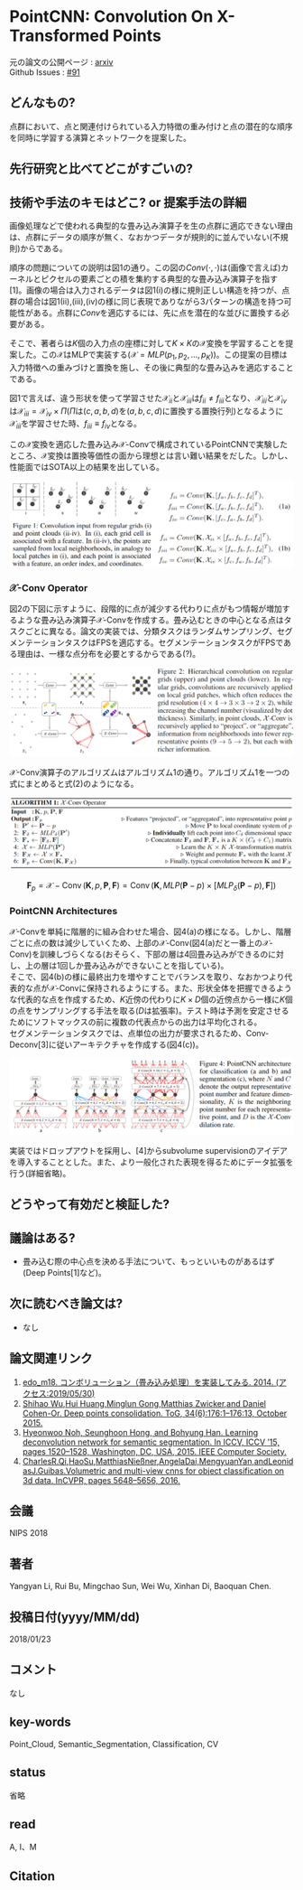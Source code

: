 # PointCNN: Convolution On X-Transformed Points

元の論文の公開ページ : [arxiv](https://arxiv.org/abs/1801.07791)  
Github Issues : [#91](https://github.com/Obarads/obarads.github.io/issues/91)

## どんなもの?
点群において、点と関連付けられている入力特徴の重み付けと点の潜在的な順序を同時に学習する演算とネットワークを提案した。

## 先行研究と比べてどこがすごいの?

## 技術や手法のキモはどこ? or 提案手法の詳細
画像処理などで使われる典型的な畳み込み演算子を生の点群に適応できない理由は、点群にデータの順序が無く、なおかつデータが規則的に並んでいない(不規則)からである。

順序の問題についての説明は図1の通り。この図の${Conv}(\cdot, \cdot)$は(画像で言えば)カーネルとピクセルの要素ごとの積を集約する典型的な畳み込み演算子を指す[1]。画像の場合は入力されるデータは図1(i)の様に規則正しい構造を持つが、点群の場合は図1(ii),(iii),(iv)の様に同じ表現でありながら3パターンの構造を持つ可能性がある。点群に${Conv}$を適応するには、先に点を潜在的な並びに置換する必要がある。

そこで、著者らは$K$個の入力点の座標に対して$K \times K$の$\mathcal{X}$変換を学習することを提案した。この$\mathcal{X}$はMLPで実装する($\mathcal{X}=M L P(p_ {1}, p_ {2}, \ldots, p_ {K})$)。この提案の目標は入力特徴への重みづけと置換を施し、その後に典型的な畳み込みを適応することである。

図1で言えば、違う形状を使って学習させた$\mathcal{X}_ {i i}$と$\mathcal{X}_ {i i i}$は$f_ {i i} \neq f_ {i i i}$となり、$\mathcal{X}_ {iii}$と$\mathcal{X}_ {iv}$は$\mathcal{X}_ {i i i}=\mathcal{X}_ {i v} \times \Pi$($\Pi$は($c,a,b,d$)を($a,b,c,d$)に置換する置換行列)となるように$\mathcal{X}_ {i i i}$を学習させた時、$f_ {i i i} \equiv f_ {i v}$となる。

この$\mathcal{X}$変換を適応した畳み込み$\mathcal{X}$-Convで構成されているPointCNNで実験したところ、$\mathcal{X}$変換は置換等価性の面から理想とは言い難い結果をだした。しかし、性能面ではSOTA以上の結果を出している。

![fig1](img/PCoXP/fig1.png)

### $\mathcal{X}$-Conv Operator

図2の下図に示すように、段階的に点が減少する代わりに点がもつ情報が増加するような畳み込み演算子$\mathcal{X}$-Convを作成する。畳み込むときの中心となる点はタスクごとに異なる。論文の実装では、分類タスクはランダムサンプリング、セグメンテーションタスクはFPSを適応する。セグメンテーションタスクがFPSである理由は、一様な点分布を必要とするからである(?)。

![fig2](img/PCoXP/fig2.png)

$\mathcal{X}$-Conv演算子のアルゴリズムはアルゴリズム1の通り。アルゴリズム1を一つの式にまとめると式(2)のようになる。

![alg1](img/PCoXP/alg1.png)

$$
\mathbf{F}_{p}=\mathcal{X}-\operatorname{Conv}(\mathbf{K}, p, \mathbf{P}, \mathbf{F})=\operatorname{Conv}\left(\mathbf{K}, M L P(\mathbf{P}-p) \times\left[M L P_{\delta}(\mathbf{P}-p), \mathbf{F}\right]\right) \tag{2}
$$

### PointCNN Architectures
$\mathcal{X}$-Convを単純に階層的に組み合わせた場合、図4(a)の様になる。しかし、階層ごとに点の数は減少していくため、上部の$\mathcal{X}$-Conv(図4(a)だと一番上の$\mathcal{X}$-Conv)を訓練しづらくなる(おそらく、下部の層は4回畳み込みができるのに対し、上の層は1回しか畳み込みができないことを指している)。  
そこで、図4(b)の様に最終出力を増やすことでバランスを取り、なおかつより代表的な点が$\mathcal{X}$-Convに保持されるようにする。また、形状全体を把握できるような代表的な点を作成するため、$K$近傍の代わりに$K\times D$個の近傍点から一様に$K$個の点をサンプリングする手法を取る($D$は拡張率)。テスト時は予測を安定させるためにソフトマックスの前に複数の代表点からの出力は平均化される。  
セグメンテーションタスクでは、点単位の出力が要求されるため、Conv-Deconv[3]に従いアーキテクチャを作成する(図4(c))。

![fig4](img/PCoXP/fig4.png)

実装ではドロップアウトを採用し、[4]からsubvolume supervisionのアイデアを導入することとした。また、より一般化された表現を得るためにデータ拡張を行う(詳細省略)。

## どうやって有効だと検証した?


## 議論はある?
- 畳み込む際の中心点を決める手法について、もっといいものがあるはず(Deep Points[1]など)。

## 次に読むべき論文は?
- なし

## 論文関連リンク
1. [edo_m18. コンボリューション（畳み込み処理）を実装してみる. 2014. (アクセス:2019/05/30)](https://qiita.com/edo_m18/items/d9f5f4b6de7ff73075ed)
2. [Shihao Wu,Hui Huang,Minglun Gong,Matthias Zwicker,and Daniel Cohen-Or. Deep points consolidation. ToG, 34(6):176:1–176:13, October 2015.](https://dl.acm.org/citation.cfm?id=2818073)
3. [Hyeonwoo Noh, Seunghoon Hong, and Bohyung Han. Learning deconvolution network for semantic segmentation. In ICCV, ICCV ’15, pages 1520–1528, Washington, DC, USA, 2015. IEEE Computer Society.](https://arxiv.org/abs/1505.04366)
4. [CharlesR.Qi,HaoSu,MatthiasNießner,AngelaDai,MengyuanYan,andLeonidasJ.Guibas.Volumetric and multi-view cnns for object classification on 3d data. InCVPR, pages 5648–5656, 2016.](https://arxiv.org/abs/1604.03265)

## 会議
NIPS 2018

## 著者
Yangyan Li, Rui Bu, Mingchao Sun, Wei Wu, Xinhan Di, Baoquan Chen.

## 投稿日付(yyyy/MM/dd)
2018/01/23

## コメント
なし

## key-words
Point_Cloud, Semantic_Segmentation, Classification, CV

## status
省略

## read
A, I、M

## Citation
